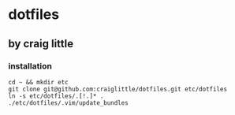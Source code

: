 # dotfiles
## by craig little

### installation
    cd ~ && mkdir etc
    git clone git@github.com:craiglittle/dotfiles.git etc/dotfiles
    ln -s etc/dotfiles/.[!.]* .
    ./etc/dotfiles/.vim/update_bundles
